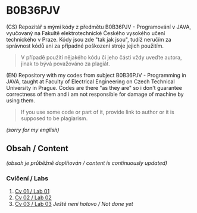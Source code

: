 # B0B36PJV
(CS) Repozitář s mými kódy z předmětu B0B36PJV - Programování v JAVA, vyučovaný na Fakultě elektrotechnické Českého vysokého učení technického v Praze. Kódy jsou zde "tak jak jsou", tudíž neručím za správnost kódů ani za případné poškození stroje jejich použitím.

> V případě použití nějakého kódu či jeho části vždy uveďte autora, jinak to bývá považováno za plagiát.

(EN) Repository with my codes from subject B0B36PJV - Programming in JAVA, taught at Faculty of Electrical Engineering on Czech Technical University in Prague. Codes are there "as they are" so i don't guarantee correctness of them and i am not responsible for damage of machine by using them.
>If you use some code or part of it, provide link to author or it is supposed to be plagiarism.

*(sorry for my english)*

## Obsah / Content
*(obsah je průběžně doplňován / content is continuously updated)*
### Cvičení / Labs

 1. [Cv 01 / Lab 01](./CV01)
 2. [Cv 02 / Lab 02](./CV02)
 3. [Cv 03 / Lab 03](./CV03) *Ještě není hotovo / Not done yet*

